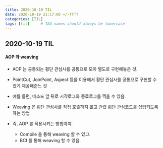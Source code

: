 ```yaml
---
title: 2020-10-19 TIL
date: 2020-10-19 21:17:00 +/-TTTT
categories: [TIL]
tags: [til]     # TAG names should always be lowercase
---
```

 
## 2020-10-19 TIL 

#### AOP 와 weaving
- AOP 는 공통되는 횡단 관심사를 공통으로 모아 별도로 구현해놓은 것.
- PointCut, JoinPoint, Aspect 등을 이용해서 횡단 관심사를 공통으로 구현할 수 있게 제공해준느 것
- 예를 들면, 메소드 앞 뒤로 시작로그와 종료로그를 찍을 수 있음.

- Weaving 은 횡단 관심사를 직접 호출하지 않고 관련 횡단 관심코드를 삽입되도록하는 방법
- 즉, AOP 를 적용시키는 방법이지.
    - Compile 을 통해 weaving 할 수 있고.
    - BCI 를 통해 weaving 할 수 있음.
    
  